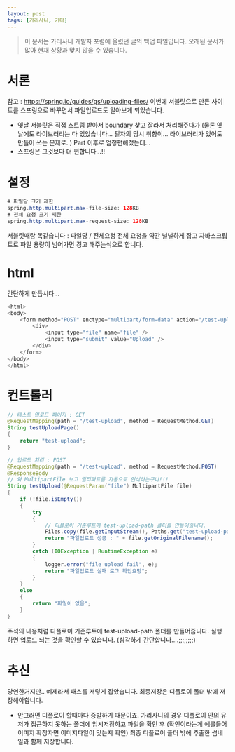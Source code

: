 ```yaml
---
layout: post
tags: [가리사니, 기타]
---
```


> 이 문서는 가리사니 개발자 포럼에 올렸던 글의 백업 파일입니다.
오래된 문서가 많아 현재 상황과 맞지 않을 수 있습니다.


# 서론
참고 : https://spring.io/guides/gs/uploading-files/
이번에 서블릿으로 만든 사이트를 스프링으로 바꾸면서 파일업로드도 알아보게 되었습니다.
- 옛날 서블릿은 직접 스트림 받아서 boundary 찾고 잘라서 처리해주다가 (물론 옛날에도 라이브러리는 다 있었습니다... 필자의 당시 취향이... 라이브러리가 있어도 만들어 쓰는 문제로..) Part 이후로 엄청편해졌는데...
- 스프링은 그것보다 더 편합니다...!!


# 설정
``` java
# 파일당 크기 제한
spring.http.multipart.max-file-size: 128KB
# 전체 요청 크기 제한
spring.http.multipart.max-request-size: 128KB
```
서블릿때랑 똑같습니다 : 파일당 / 전체요청
전체 요청을 약간 널널하게 잡고 자바스크립트로 파일 용량이 넘어가면 경고 해주는식으로 합니다.


# html
간단하게 만듭시다...
``` java
<html>
<body>
	<form method="POST" enctype="multipart/form-data" action="/test-upload">
		<div>
			<input type="file" name="file" />
			<input type="submit" value="Upload" />
		</div>
	</form>
</body>
</html>
```


# 컨트롤러
``` java
// 테스트 업로드 페이지 : GET
@RequestMapping(path = "/test-upload", method = RequestMethod.GET)
String testUploadPage()
{
	return "test-upload";
}

// 업로드 처리 : POST
@RequestMapping(path = "/test-upload", method = RequestMethod.POST)
@ResponseBody
// 와 MultipartFile 보고 멀티파트를 자동으로 인식하는구나!!!
String testUpload(@RequestParam("file") MultipartFile file)
{
	if (!file.isEmpty())
	{
		try
		{
			// 디플로이 기준루트에 test-upload-path 폴더를 만들어줍니다.
			Files.copy(file.getInputStream(), Paths.get("test-upload-path", file.getOriginalFilename()));
			return "파일업로드 성공 : " + file.getOriginalFilename();
		}
		catch (IOException | RuntimeException e)
		{
			logger.error("file upload fail", e);
			return "파일업로드 실패 로그 확인요망";
		}
	}
	else
	{
		return "파일이 없음";
	}
}
```
주석의 내용처럼 디플로이 기준루트에 test-upload-path 폴더를 만들어줍니다.
실행하면 업로드 되는 것을 확인할 수 있습니다. (심각하게 간단합니다....;;;;;;;;)


# 추신
당연한거지만.. 예제라서 패스를 저렇게 잡았습니다.
최종저장은 디플로이 폴더 밖에 저장해야합니다.
- 안그러면 디플로이 할때마다 증발하기 때문이죠.
가리사니의 경우 디플로이 안의 유저가 접근하지 못하는 폴더에 임시저장하고 파일을 확인 후 (확인이라는게 예를들어 이미지 확장자면 이미지파일이 맞는지 확인) 최종 디플로이 폴더 밖에 추출한 썸네일과 함께 저장합니다.
